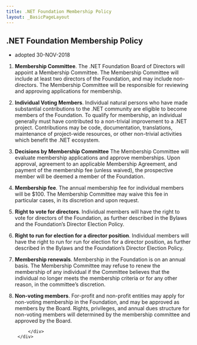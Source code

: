 ```yaml
---
title: .NET Foundation Membership Policy
layout: _BasicPageLayout
---
```


 <!-- start -->
<section class="page-section page-section">
    <div class="page-section_container container">
        <div class="page-section_row row">
            <div class="col-12">

# .NET Foundation Membership Policy

- adopted 30-NOV-2018

1. **Membership Committee**. The .NET Foundation Board of Directors will appoint a Membership Committee. The Membership Committee will include at least two directors of the Foundation, and may include non-directors. The Membership Committee will be responsible for reviewing and approving applications for membership.
1. **Individual Voting Members**. Individual natural persons who have made substantial contributions to the .NET community are eligible to become members of the Foundation. To qualify for membership, an individual generally must have contributed to a non-trivial improvement to a .NET project. Contributions may be code, documentation, translations, maintenance of project-wide resources, or other non-trivial activities which benefit the .NET ecosystem.
1. **Decisions by Membership Committee** The Membership Committee will evaluate membership applications and approve memberships. Upon approval, agreement to an applicable Membership Agreement, and payment of the membership fee (unless waived), the prospective member will be deemed a member of the Foundation. 
1. **Membership fee**. The annual membership fee for individual members will be $100. The Membership Committee may waive this fee in particular cases, in its discretion and upon request. 
1. **Right to vote for directors**. Individual members will have the right to vote for directors of the Foundation, as further described in the Bylaws and the Foundation’s Director Election Policy.
1. **Right to run for election for a director position**. Individual members will have the right to run for run for election for a director position, as further described in the Bylaws and the Foundation’s Director Election Policy.
1. **Membership renewals**. Membership in the Foundation is on an annual basis. The Membership Committee may refuse to renew the membership of any individual if the Committee believes that the individual no longer meets the membership criteria or for any other reason, in the committee’s discretion. 
1. **Non-voting members**. For-profit and non-profit entities may apply for non-voting membership in the Foundation, and may be approved as members by the Board. Rights, privileges, and annual dues structure for non-voting members will determined by the membership committee and approved by the Board.

            </div>
        </div>
    </div>
</section>
